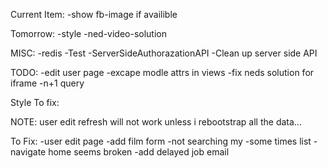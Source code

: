 Current Item:
  -show fb-image if availible

Tomorrow:
  -style
  -ned-video-solution


MISC:
  -redis
  -Test
  -ServerSideAuthorazationAPI
  -Clean up server side API

TODO:
  -edit user page
  -excape modle attrs in views
  -fix neds solution for iframe
  -n+1 query

Style To fix:

  NOTE: user edit refresh will not work unless i rebootstrap all the data...

To Fix:
  -user edit page
  -add film form
  -not searching my
  -some times list
  -navigate home seems broken
  -add delayed job email